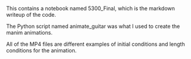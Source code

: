 ###
This contains a notebook named 5300_Final, which is the markdown writeup of the code.

The Python script named animate_guitar was what I used to create the manim animations.

All of the MP4 files are different examples of initial conditions and length conditions for the animation.

